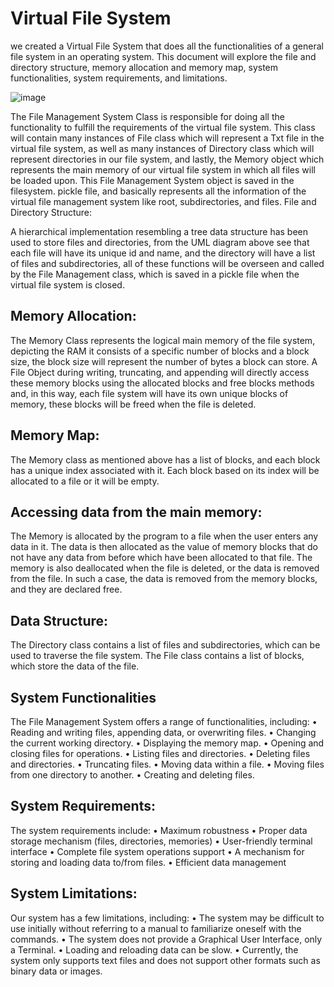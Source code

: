 # Virtual File System
 we created a Virtual File System that does all the functionalities of a general file system in an operating system. This document will explore the file and directory structure, memory allocation and memory map, system functionalities, system requirements, and limitations.


![image](https://github.com/itsAdee/VirtualTextFileMemorySystem/assets/104891437/a64c1f7a-6fa5-42c6-b6e0-df2d7149d68d)


The File Management System Class is responsible for doing all the functionality to fulfill the requirements of the virtual file system. This class will contain many instances of File class which will represent a Txt file in the virtual file system, as well as many instances of Directory class which will represent directories in our file system, and lastly, the Memory object which represents the main memory of our virtual file system in which all files will be loaded upon.
This File Management System object is saved in the filesystem. pickle file, and basically represents all the information of the virtual file management system like root, subdirectories, and files.
File and Directory Structure:
 
A hierarchical implementation resembling a tree data structure has been used to store files and directories, from the UML diagram above see that each file will have its unique id and name, and the directory will have a list of files and subdirectories, all of these functions will be overseen and called by the File Management class, which is saved in a pickle file when the virtual file system is closed. 
## Memory Allocation:
The Memory Class represents the logical main memory of the file system, depicting the RAM it consists of a specific number of blocks and a block size, the block size will represent the number of bytes a block can store. A File Object during writing, truncating, and appending will directly access these memory blocks using the allocated blocks and free blocks methods and, in this way, each file system will have its own unique blocks of memory, these blocks will be freed when the file is deleted.
## Memory Map:
The Memory class as mentioned above has a list of blocks, and each block has a unique index associated with it. Each block based on its index will be allocated to a file or it will be empty.
## Accessing data from the main memory:
The Memory is allocated by the program to a file when the user enters any data in it. The data is then allocated as the value of memory blocks that do not have any data from before which have been allocated to that file. The memory is also deallocated when the file is deleted, or the data is removed from the file. In such a case, the data is removed from the memory blocks, and they are declared free.
## Data Structure:
The Directory class contains a list of files and subdirectories, which can be used to traverse the file system. The File class contains a list of blocks, which store the data of the file.
## System Functionalities
The File Management System offers a range of functionalities, including:
•	Reading and writing files, appending data, or overwriting files.
•	Changing the current working directory.
•	Displaying the memory map.
•	Opening and closing files for operations.
•	Listing files and directories.
•	Deleting files and directories.
•	Truncating files.
•	Moving data within a file.
•	Moving files from one directory to another.
•	Creating and deleting files.

## System Requirements:
The system requirements include:
•	Maximum robustness
•	Proper data storage mechanism (files, directories, memories)
•	User-friendly terminal interface
•	Complete file system operations support
•	A mechanism for storing and loading data to/from files.
•	Efficient data management
## System Limitations:
Our system has a few limitations, including:
•	The system may be difficult to use initially without referring to a manual to familiarize oneself with the commands.
•	The system does not provide a Graphical User Interface, only a Terminal.
•	Loading and reloading data can be slow.
•	Currently, the system only supports text files and does not support other formats such as binary data or images.


